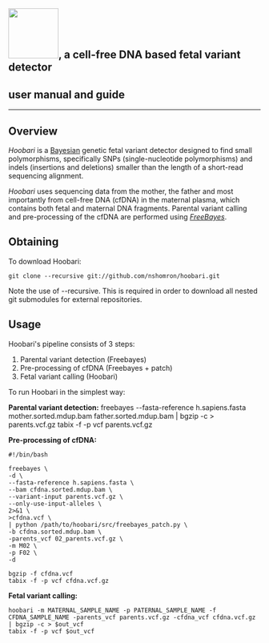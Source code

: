 <h2> <img src="https://github.com/nshomron/hoobari/raw/master/misc/hoobari_logo.png" width=100/>, a cell-free DNA based fetal variant detector </h2>

## user manual and guide

--------

## Overview

*Hoobari* is a [Bayesian](http://en.wikipedia.org/wiki/Bayesian_inference) genetic fetal variant detector designed to find small polymorphisms, specifically SNPs (single-nucleotide polymorphisms) and indels (insertions and deletions) smaller than the length of a short-read sequencing alignment.

*Hoobari* uses sequencing data from the mother, the father and most importantly from cell-free DNA (cfDNA) in the maternal plasma, which contains both fetal and maternal DNA fragments. Parental variant calling and pre-processing of the cfDNA are performed using [*FreeBayes*](https://github.com/ekg/freebayes).

## Obtaining

To download Hoobari:

    git clone --recursive git://github.com/nshomron/hoobari.git

Note the use of --recursive. This is required in order to download all nested git submodules for external repositories.

## Usage

Hoobari's pipeline consists of 3 steps:
1. Parental variant detection (Freebayes)
2. Pre-processing of cfDNA (Freebayes + patch)
3. Fetal variant calling (Hoobari)

To run Hoobari in the simplest way:

**Parental variant detection:**
    freebayes --fasta-reference h.sapiens.fasta mother.sorted.mdup.bam father.sorted.mdup.bam | bgzip -c > parents.vcf.gz
    tabix -f -p vcf parents.vcf.gz

**Pre-processing of cfDNA:**
    
    #!/bin/bash

    freebayes \
    -d \
    --fasta-reference h.sapiens.fasta \
    --bam cfdna.sorted.mdup.bam \
    --variant-input parents.vcf.gz \
    --only-use-input-alleles \
    2>&1 \
    >cfdna.vcf \
    | python /path/to/hoobari/src/freebayes_patch.py \
    -b cfdna.sorted.mdup.bam \
    -parents_vcf 02_parents.vcf.gz \
    -m M02 \
    -p F02 \
    -d

    bgzip -f cfdna.vcf
    tabix -f -p vcf cfdna.vcf.gz

**Fetal variant calling:**
    
    hoobari -m MATERNAL_SAMPLE_NAME -p PATERNAL_SAMPLE_NAME -f CFDNA_SAMPLE_NAME -parents_vcf parents.vcf.gz -cfdna_vcf cfdna.vcf.gz | bgzip -c > $out_vcf
    tabix -f -p vcf $out_vcf